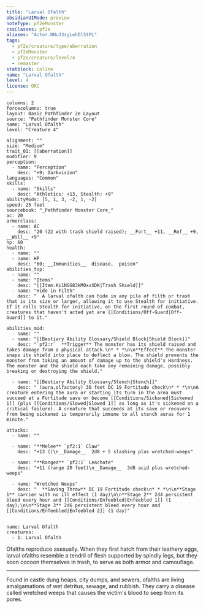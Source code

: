 ```yaml
---
title: "Larval Ofalth"
obsidianUIMode: preview
noteType: pf2eMonster
cssClasses: pf2e
aliases: "Actor.NNu33sgLehDlStPL" 
tags:
  - pf2e/creature/type/aberration
  - pf2eMonster
  - pf2e/creature/level/4
  - remaster
statblock: inline
name: "Larval Ofalth"
level: 4
license: ORC
---
```


```statblock
columns: 2
forcecolumns: true
layout: Basic Pathfinder 2e Layout
source: "Pathfinder Monster Core"
name: "Larval Ofalth"
level: "Creature 4"

alignment: ""
size: "Medium"
trait_01: [[aberration]]
modifier: 9
perception:
  - name: "Perception"
    desc: "+9; Darkvision"
languages: "Common"
skills:
  - name: "Skills"
    desc: "Athletics: +13, Stealth: +9"
abilityMods: [5, 1, 3, -2, 1, -2]
speed: 25 feet
sourcebook: "_Pathfinder Monster Core_"
ac: 20
armorclass:
  - name: AC
    desc: "20 (22 with trash shield raised); __Fort__ +11, __Ref__ +9, __Will__ +9"
hp: 60
health:
  - name: ""
  - name: HP
    desc: "60; __Immunities__  disease,  poison"
abilities_top:
  - name: ""
  - name: "Items"
    desc: "[[Item.Ki1NGG83kMOxxXDK|Trash Shield]]"
  - name: "Hide in Filth"
    desc: "  A larval ofalth can hide in any pile of filth or trash that is its size or larger, allowing it to use Stealth for initiative. If it rolls Stealth for initiative, on the first round of combat, creatures that haven't acted yet are [[Conditions/Off-Guard|Off-Guard]] to it."

abilities_mid:
  - name: ""
  - name: "[[Bestiary Ability Glossary/Shield Block|Shield Block]]"
    desc: "`pf2:r`  **Trigger** The monster has its shield raised and takes damage from a physical attack.\n* * *\n\n**Effect** The monster snaps its shield into place to deflect a blow. The shield prevents the monster from taking an amount of damage up to the shield's Hardness. The monster and the shield each take any remaining damage, possibly breaking or destroying the shield."

  - name: "[[Bestiary Ability Glossary/Stench|Stench]]"
    desc: " (aura,olfactory) 30 feet DC 19 Fortitude check\n* * *\n\nA creature entering the aura or starting its turn in the area must succeed at a Fortitude save or become [[Conditions/Sickened|Sickened 1]] (plus [[Conditions/Slowed|Slowed 1]] as long as it's sickened on a critical failure). A creature that succeeds at its save or recovers from being sickened is temporarily immune to all stench auras for 1 minute."

attacks:
  - name: ""

  - name: "**Melee** `pf2:1` Claw"
    desc: "+13 ()\n__Damage__  2d8 + 5 slashing plus wretched-weeps"

  - name: "**Ranged** `pf2:1` Leachate"
    desc: "+11 (range 20 feet)\n__Damage__  3d8 acid plus wretched-weeps"

  - name: "Wretched Weeps"
    desc: "  **Saving Throw** DC 19 Fortitude check\n* * *\n\n**Stage 1** carrier with no ill effect (1 day)\n\n**Stage 2** 2d4 persistent bleed every hour and [[Conditions/Enfeebled|Enfeebled 1]] (1 day);\n\n**Stage 3** 2d6 persistent bleed every hour and [[Conditions/Enfeebled|Enfeebled 2]] (1 day)"
 
```

```encounter-table
name: Larval Ofalth
creatures:
  - 1: Larval Ofalth
```



Ofalths reproduce asexually. When they first hatch from their leathery eggs, larval ofalths resemble a tendril of flesh supported by spindly legs, but they soon cocoon themselves in trash, to serve as both armor and camouflage.

* * *

Found in castle dung heaps, city dumps, and sewers, ofalths are living amalgamations of wet detritus, sewage, and rubbish. They carry a disease called wretched weeps that causes the victim's blood to seep from its pores.
